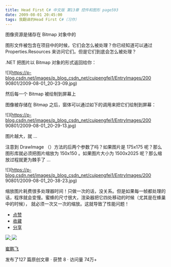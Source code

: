 ```yaml
---
title: Head First C# 中文版 第13章 控件和图形 page593
date: 2009-08-01 20:45:00
tags: 我翻译的Head First C#（习作）
---
```

图像资源是储存在  Bitmap  对象中的

  

图形文件被包含在项目中的时候，它们会怎么被处理？你已经知道可以通过  Properties.Resources  来访问它们。但是它们到底会怎么被处理？

  

.NET  把图片以  Bitmap  对象的形式返回给你：

  

![](https://p-blog.csdn.net/images/p_blog_csdn_net/cuipengfei1/EntryImages/200
90801/2009-08-01_20-23-09.jpg)

然后每一个  Bitmap  被绘制到屏幕上

  

图像被存储在  Bitmap  之后，窗体可以通过如下的调用来把它们绘制到屏幕：

  

![](https://p-blog.csdn.net/images/p_blog_csdn_net/cuipengfei1/EntryImages/200
90801/2009-08-01_20-29-13.jpg)

图片越大，就  ...

  

注意到  DrawImage  （）方法的后两个参数了吗？如果图片是  175x175  呢？那么图形库就必须把图片缩放为  150x150
。如果图片大小为  1500x2025  呢？那么缩放过程就更为棘手了  ...

  

![](https://p-blog.csdn.net/images/p_blog_csdn_net/cuipengfei1/EntryImages/200
90801/2009-08-01_20-38-23.jpg)

缩放图片耗费很多处理器时间！只做一次的话，没关系。但是如果每一帧都处理的话，程序就会变慢。蜜蜂的尺寸很大，渲染器把它四处移动的时候（尤其是在蜂巢中的时候），
就必须一次又一次的缩放。这就导致了性能问题！

  * [ 点赞  ](javascript:;)
  * [ 收藏  ](javascript:;)
  * [ 分享 ](javascript:;)

[ ![](https://profile.csdnimg.cn/5/2/5/3_cuipengfei1)
![](https://g.csdnimg.cn/static/user-reg-year/1x/11.png)
](https://blog.csdn.net/cuipengfei1)

[ 崔鹏飞 ](https://blog.csdn.net/cuipengfei1)

发布了127 篇原创文章  ·  获赞 8  ·  访问量 74万+

